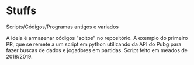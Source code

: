 # Stuffs
Scripts/Códigos/Programas antigos e variados

A ideia é armazenar códigos "soltos" no repositório. A exemplo do primeiro PR, que se remete a um script em python utilizando da API do Pubg para fazer buscas de dados e jogadores em partidas. Script feito em meados de 2018/2019.
